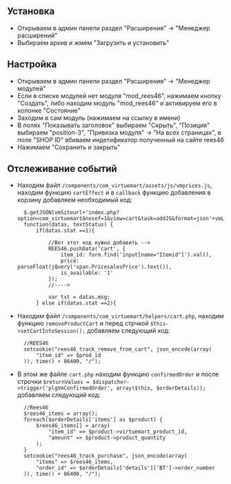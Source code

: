 Установка
---------

* Открываем в админ панели раздел "Расширения" -> "Менеджер расширений"
* Выбираем архив и жмем "Загрузить и установить"

Настройка
---------

* Открываем в админ панели раздел "Расширения" -> "Менеджер модулей"
* Если в списке модулей нет модуля "mod_rees46", нажимаем кнопку "Создать", либо находим модуль "mod_rees46" и активируем его в колонке "Состояние"
* Заходим в сам модуль (нажимаем на ссылку в имени)
* В полях "Показывать заголовок" выбираем "Скрыть", "Позиция" выбираем "position-3", "Привязка модуля" -> "На всех страницах", в поле "SHOP ID" вбиваем индетификатор полученный на сайте rees46
* Нажимаем "Сохранить и закрыть"

Отслеживание событий
--------------------

* Находим файл `/components/com_virtuemart/assets/js/vmprices.js`, находим функцию `cartEffect` и в `callback` функцию добавления в корзину добавляем необходимый код:

		$.getJSON(vmSiteurl+'index.php?option=com_virtuemart&nosef=1&view=cart&task=addJS&format=json'+vmLang,datas,
		function(datas, textStatus) {
			if(datas.stat ==1){

				//Вот этот код нужно добавить -->
				REES46.pushData('cart', {
					item_id: form.find('input[name="Itemid"]').val(),
					price: parseFloat(jQuery('span.PricesalesPrice').text()),
					is_available: '1'
				});
				//---->

				var txt = datas.msg;
			} else if(datas.stat ==2){
			
* Находим файл `/components/com_virtuemart/helpers/cart.php`, находим функцию `removeProductCart` и перед стрчкой `$this->setCartIntoSession();` добавляем следующий код:

		//REES46
		setcookie("rees46_track_remove_from_cart", json_encode(array(
			"item_id" => $prod_id
		)), time() + 86400, "/");
		
* В этом же файле `cart.php` находим функцию `confirmedOrder` и после строчки `$returnValues = $dispatcher->trigger('plgVmConfirmedOrder', array($this, $orderDetails));` добавляем следующий код:

		//Rees46
		$rees46_items = array();
		foreach($orderDetails['items'] as $product) {
			$rees46_items[] = array(
				"item_id" => $product->virtuemart_product_id,
				"amount" => $product->product_quantity
			);
		}
		setcookie("rees46_track_purchase", json_encode(array(
			"items" => $rees46_items,
			"order_id" => $orderDetails['details']['BT']->order_number
		)), time() + 86400, "/");
